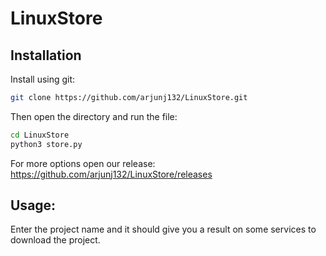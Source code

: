 # LinuxStore


## Installation

Install using git:

```bash
git clone https://github.com/arjunj132/LinuxStore.git
```

Then open the directory and run the file:

```bash
cd LinuxStore
python3 store.py
```

For more options open our release: https://github.com/arjunj132/LinuxStore/releases

## Usage:

Enter the project name and it should give you a result on some services to download the project.
